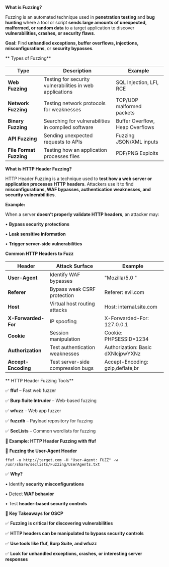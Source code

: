 **What is Fuzzing?**

Fuzzing is an automated technique used in **penetration testing** and **bug hunting** where a tool or script **sends large amounts of unexpected, malformed, or random data** to a target application to discover **vulnerabilities, crashes, or security flaws**.

 **Goal:** Find **unhandled exceptions, buffer overflows, injections, misconfigurations**, or **security bypasses**.

** Types of Fuzzing**

|**Type**|**Description**|**Example**|
|---|---|---|
|**Web Fuzzing**|Testing for security vulnerabilities in web applications|SQL Injection, LFI, RCE|
|**Network Fuzzing**|Testing network protocols for weaknesses|TCP/UDP malformed packets|
|**Binary Fuzzing**|Searching for vulnerabilities in compiled software|Buffer Overflow, Heap Overflows|
|**API Fuzzing**|Sending unexpected requests to APIs|Fuzzing JSON/XML inputs|
|**File Format Fuzzing**|Testing how an application processes files|PDF/PNG Exploits|

**What is HTTP Header Fuzzing?**

HTTP Header Fuzzing is a technique used to **test how a web server or application processes HTTP headers**. Attackers use it to find **misconfigurations, WAF bypasses, authentication weaknesses, and security vulnerabilities**.

  

 **Example:**

When a server **doesn’t properly validate HTTP headers**, an attacker may:

• **Bypass security protections**

• **Leak sensitive information**

• **Trigger server-side vulnerabilities**

**Common HTTP Headers to Fuzz**

|**Header**|**Attack Surface**|**Example**|
|---|---|---|
|**User-Agent**|Identify WAF bypasses|"Mozilla/5.0 <script>alert(1)</script>"|
|**Referer**|Bypass weak CSRF protection|Referer: evil.com|
|**Host**|Virtual host routing attacks|Host: internal.site.com|
|**X-Forwarded-For**|IP spoofing|X-Forwarded-For: 127.0.0.1|
|**Cookie**|Session manipulation|Cookie: PHPSESSID=1234|
|**Authorization**|Test authentication weaknesses|Authorization: Basic dXNlcjpwYXNz|
|**Accept-Encoding**|Test server-side compression bugs|Accept-Encoding: gzip,deflate,br|

** HTTP Header Fuzzing Tools**

  

✅ **ffuf** – Fast web fuzzer

✅ **Burp Suite Intruder** – Web-based fuzzing

✅ **wfuzz** – Web app fuzzer

✅ **fuzzdb** – Payload repository for fuzzing

✅ **SecLists** – Common wordlists for fuzzing

**🔹 Example: HTTP Header Fuzzing with ffuf**

  

📌 **Fuzzing the User-Agent Header**

```
ffuf -u http://target.com -H "User-Agent: FUZZ" -w /usr/share/seclists/Fuzzing/UserAgents.txt
```

✅ **Why?**

• Identify **security misconfigurations**

• Detect **WAF behavior**

• Test **header-based security controls**

**🔹 Key Takeaways for OSCP**

  

✅ **Fuzzing is critical for discovering vulnerabilities**

✅ **HTTP headers can be manipulated to bypass security controls**

✅ **Use tools like ffuf, Burp Suite, and wfuzz**

✅ **Look for unhandled exceptions, crashes, or interesting server responses**
